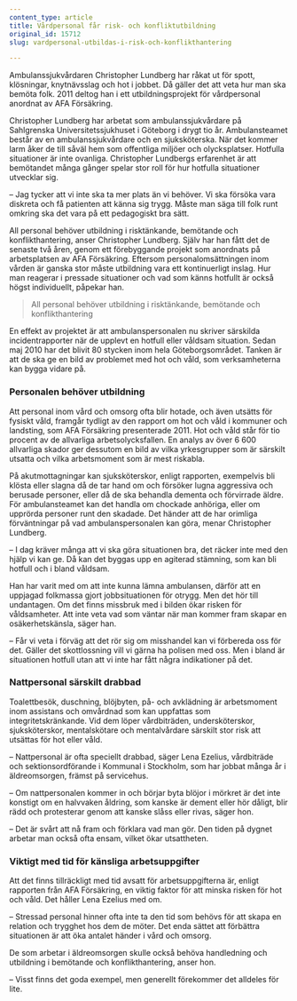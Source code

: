 ```yaml
---
content_type: article
title: Vårdpersonal får risk- och konfliktutbildning
original_id: 15712
slug: vardpersonal-utbildas-i-risk-och-konflikthantering

---
```


Ambulanssjukvårdaren Christopher Lundberg har råkat ut för spott, klösningar, knytnävsslag och hot i jobbet. Då gäller det att veta hur man ska bemöta folk. 2011 deltog han i ett utbildningsprojekt för vårdpersonal anordnat av AFA Försäkring.

Christopher Lundberg har arbetat som ambulanssjukvårdare på Sahlgrenska Universitetssjukhuset i Göteborg i drygt tio år. Ambulansteamet består av en ambulanssjukvårdare och en sjuksköterska. När det kommer larm åker de till såväl hem som offentliga miljöer och olycksplatser. Hotfulla situationer är inte ovanliga. Christopher Lundbergs erfarenhet är att bemötandet många gånger spelar stor roll för hur hotfulla situationer utvecklar sig.

– Jag tycker att vi inte ska ta mer plats än vi behöver. Vi ska försöka vara diskreta och få patienten att känna sig trygg. Måste man säga till folk runt omkring ska det vara på ett pedagogiskt bra sätt.

All personal behöver utbildning i risktänkande, bemötande och konflikthantering, anser Christopher Lundberg. Själv har han fått det de senaste två åren, genom ett förebyggande projekt som anordnats på arbetsplatsen av AFA Försäkring. Eftersom personalomsättningen inom vården är ganska stor måste utbildning vara ett kontinuerligt inslag. Hur man reagerar i pressade situationer och vad som känns hotfullt är också högst individuellt, påpekar han.

> All personal behöver utbildning i risktänkande, bemötande och konflikthantering

En effekt av projektet är att ambulanspersonalen nu skriver särskilda incidentrapporter när de upplevt en hotfull eller våldsam situation. Sedan maj 2010 har det blivit 80 stycken inom hela Göteborgsområdet. Tanken är att de ska ge en bild av problemet med hot och våld, som verksamheterna kan bygga vidare på.

### Personalen behöver utbildning

Att personal inom vård och omsorg ofta blir hotade, och även utsätts för fysiskt våld, framgår tydligt av den rapport om hot och våld i kommuner och landsting, som AFA Försäkring presenterade 2011. Hot och våld står för tio procent av de allvarliga arbetsolycksfallen. En analys av över 6 600 allvarliga skador ger dessutom en bild av vilka yrkesgrupper som är särskilt utsatta och vilka arbetsmoment som är mest riskabla.

På akutmottagningar kan sjuksköterskor, enligt rapporten, exempelvis bli klösta eller slagna då de tar hand om och försöker lugna aggressiva och berusade personer, eller då de ska behandla dementa och förvirrade äldre. För ambulansteamet kan det handla om chockade anhöriga, eller om upprörda personer runt den skadade. Det händer att de har orimliga förväntningar på vad ambulanspersonalen kan göra, menar Christopher Lundberg.

– I dag kräver många att vi ska göra situationen bra, det räcker inte med den hjälp vi kan ge. Då kan det byggas upp en agiterad stämning, som kan bli hotfull och i bland våldsam.

Han har varit med om att inte kunna lämna ambulansen, därför att en uppjagad folkmassa gjort jobbsituationen för otrygg. Men det hör till undantagen. Om det finns missbruk med i bilden ökar risken för våldsamheter. Att inte veta vad som väntar när man kommer fram skapar en osäkerhetskänsla, säger han.

– Får vi veta i förväg att det rör sig om misshandel kan vi förbereda oss för det. Gäller det skottlossning vill vi gärna ha polisen med oss. Men i bland är situationen hotfull utan att vi inte har fått några indikationer på det.

### Nattpersonal särskilt drabbad

Toalettbesök, duschning, blöjbyten, på- och avklädning är arbetsmoment inom assistans och omvårdnad som kan uppfattas som integritetskränkande. Vid dem löper vårdbiträden, undersköterskor, sjuksköterskor, mentalskötare och mentalvårdare särskilt stor risk att utsättas för hot eller våld.

– Nattpersonal är ofta speciellt drabbad, säger Lena Ezelius, vårdbiträde och sektionsordförande i Kommunal i Stockholm, som har jobbat många år i äldreomsorgen, främst på servicehus.

– Om nattpersonalen kommer in och börjar byta blöjor i mörkret är det inte konstigt om en halvvaken åldring, som kanske är dement eller hör dåligt, blir rädd och protesterar genom att kanske slåss eller rivas, säger hon.

– Det är svårt att nå fram och förklara vad man gör. Den tiden på dygnet arbetar man också ofta ensam, vilket ökar utsattheten.

### Viktigt med tid för känsliga arbetsuppgifter

Att det finns tillräckligt med tid avsatt för arbetsuppgifterna är, enligt rapporten från AFA Försäkring, en viktig faktor för att minska risken för hot och våld. Det håller Lena Ezelius med om.

– Stressad personal hinner ofta inte ta den tid som behövs för att skapa en relation och trygghet hos dem de möter. Det enda sättet att förbättra situationen är att öka antalet händer i vård och omsorg.

De som arbetar i äldreomsorgen skulle också behöva handledning och utbildning i bemötande och konflikthantering, anser hon.

– Visst finns det goda exempel, men generellt förekommer det alldeles för lite.

